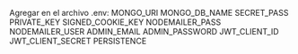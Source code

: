 Agregar en el archivo .env:
MONGO_URI
MONGO_DB_NAME
SECRET_PASS
PRIVATE_KEY
SIGNED_COOKIE_KEY
NODEMAILER_PASS
NODEMAILER_USER
ADMIN_EMAIL
ADMIN_PASSWORD
JWT_CLIENT_ID
JWT_CLIENT_SECRET
PERSISTENCE